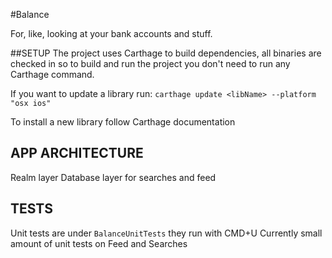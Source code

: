 #Balance

For, like, looking at your bank accounts and stuff.

##SETUP
The project uses Carthage to build dependencies, all binaries are checked in so to build and run the project you don't need to run any Carthage command.

If you want to update a library run:
`carthage update <libName> --platform "osx ios"`

To install a new library follow Carthage documentation

## APP ARCHITECTURE

Realm layer
Database layer for searches and feed

## TESTS

Unit tests are under `BalanceUnitTests` they run with CMD+U
Currently small amount of unit tests on Feed and Searches


